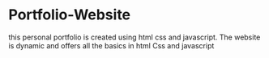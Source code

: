 # Portfolio-Website
this personal portfolio is created using html css and javascript.
The website is dynamic and offers all the basics in html Css and javascript
